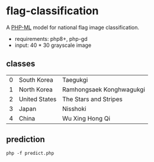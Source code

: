 # flag-classification

A <a href = 'https://github.com/jorgecasas/php-ml'>PHP-ML</a> model for national flag image classification.

- requirements: php8+, php-gd
- input: 40 * 30 grayscale image

## classes

<table>
<tr><td>0</td><td>South Korea</td><td>Taegukgi</td></tr>
<tr><td>1</td><td>North Korea</td><td>Ramhongsaek Konghwagukgi</td></tr>
<tr><td>2</td><td>United States</td><td>The Stars and Stripes</td></tr>
<tr><td>3</td><td>Japan</td><td>Nisshoki</td></tr>
<tr><td>4</td><td>China</td><td>Wu Xing Hong Qi</td></tr>
</table>

## prediction
```
php -f predict.php
```
